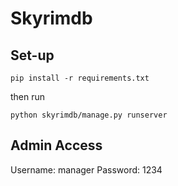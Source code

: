 # Skyrimdb
 
## Set-up

```
pip install -r requirements.txt
```

then run

```
python skyrimdb/manage.py runserver
```

## Admin Access

Username: manager
Password: 1234
